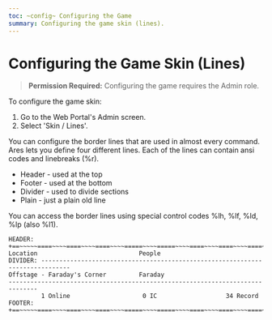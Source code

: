 ```yaml
---
toc: ~config~ Configuring the Game
summary: Configuring the game skin (lines).
---
```

# Configuring the Game Skin (Lines)

> **Permission Required:** Configuring the game requires the Admin role.

To configure the game skin:

1. Go to the Web Portal's Admin screen.  
2. Select 'Skin / Lines'.

You can configure the border lines that are used in almost every command.  Ares lets you define four different lines.  Each of the lines can contain ansi codes and linebreaks (\%r).

* Header - used at the top
* Footer - used at the bottom
* Divider - used to divide sections
* Plain - just a plain old line

You can access the border lines using special control codes \%lh, \%lf, \%ld, \%lp (also \%l1).

    HEADER: +==~~~~~====~~~~====~~~~====~~~~=====~~~~=====~~~~====~~~~====~~~~====~~~~~==+
    Location                            People
    DIVIDER: ------------------------------------------------------------------------------
    Offstage - Faraday's Corner         Faraday
    ------------------------------------------------------------------------------    
             1 Online                    0 IC                   34 Record        
    FOOTER: +==~~~~~====~~~~====~~~~====~~~~=====~~~~=====~~~~====~~~~====~~~~====~~~~~==+